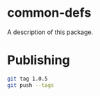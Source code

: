 # common-defs

A description of this package.

# Publishing

```bash
git tag 1.0.5
git push --tags
```
